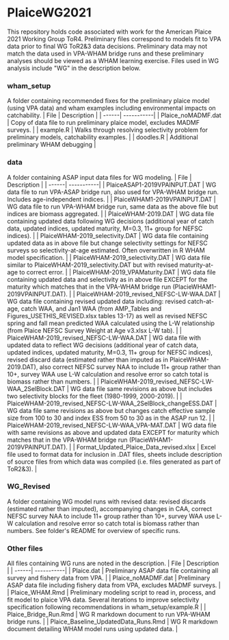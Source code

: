 # PlaiceWG2021

This repository holds code associated with work for the American Plaice 2021 Working Group ToR4. Preliminary files correspond to models fit to VPA data prior to final WG ToR2&3 data decisions. Preliminary data may not match the data used in VPA-WHAM bridge runs and these preliminary analyses should be viewed as a WHAM learning exercise. Files used in WG analysis include "WG" in the description below.

### wham_setup
A folder containing recommended fixes for the preliminary plaice model (using VPA data) and wham examples including environmental impacts on catchability. 
| File | Description |
| ------| -----------|
| Plaice_noMADMF.dat | Copy of data file to run preliminary plaice model, excludes MADMF surveys. |
| example.R | Walks through resolving selectivity problem for preliminary models, catchability examples. |
| doodles.R | Additional preliminary WHAM debugging |

### data
A folder containing ASAP input data files for WG modeling. 
| File | Description |
| ------| -----------|
| PlaiceASAP1-2019VPAINPUT.DAT | WG data file to run VPA-ASAP bridge run, also used for VPA-WHAM bridge run. Includes age-independent indices. |
| PlaiceWHAM1-2019VPAINPUT.DAT | WG data file to run VPA-WHAM bridge run, same data as the above file but indices are biomass aggregated. |
| PlaiceWHAM-2019.DAT | WG data file containing updated data following WG decisions (additional year of catch data, updated indices, updated maturity, M=0.3, 11+ group for NEFSC indices). |
| PlaiceWHAM-2019_selectivity.DAT | WG data file containing updated data as in above file but change selectivity settings for NEFSC surveys so selectivity-at-age estimated. Often overwritten in R WHAM model specification. |
| PlaiceWHAM-2019_selectivity.DAT | WG data file similar to PlaiceWHAM-2019_selectivity.DAT but with revised maturity-at-age to correct error. |
| PlaiceWHAM-2019_VPAMaturity.DAT | WG data file containing updated data and selectivity as in above file EXCEPT for the maturity which matches that in the VPA-WHAM bridge run (PlacieWHAM1-2019VPAINPUT.DAT). |
| PlaiceWHAM-2019_revised_NEFSC-LW-WAA.DAT | WG data file containing revised updated data including: revised catch-at-age, catch WAA, and Jan1 WAA (from AMP_Tables and Figures_USETHIS_REVISED.xlsx tables 13-17) as well as revised NEFSC spring and fall mean predicted WAA calculated using the L-W relationship (from Plaice NEFSC Survey Weight at Age v3.xlsx L-W tab). |
| PlaiceWHAM-2019_revised_NEFSC-LW-WAA.DAT | WG data file with updated data to reflect WG decisions (additional year of catch data, updated indices, updated maturity, M=0.3, 11+ group for NEFSC indices), revised discard data (estimated rather than imputed as in PlaiceWHAM-2019.DAT), also correct NEFSC survey NAA to include 11+ group rather than 10+, survey WAA use L-W calculation and resolve error so catch total is biomass rather than numbers. |
| PlaiceWHAM-2019_revised_NEFSC-LW-WAA_2SelBlock.DAT | WG data file same revisions as above but includes two selectivity blocks for the fleet (1980-1999, 2000-2019). |
| PlaiceWHAM-2019_revised_NEFSC-LW-WAA_2SelBlock_changeESS.DAT | WG data file same revisions as above but changes catch effective sample size from 100 to 30 and index ESS from 50 to 30 as in the ASAP run 12. |
| PlaiceWHAM-2019_revised_NEFSC-LW-WAA_VPA-MAT.DAT | WG data file with same revisions as above and updated data EXCEPT for maturity which matches that in the VPA-WHAM bridge run (PlacieWHAM1-2019VPAINPUT.DAT). |
| Format_Updated_Plaice_Data_revised.xlsx | Excel file used to format data for inclusion in .DAT files, sheets include description of source files from which data was compiled (i.e. files generated as part of ToR2&3). |

### WG_Revised
A folder containing WG model runs with revised data: revised discards (estimated rather than imputed), accompanying changes in CAA, correct NEFSC survey NAA to include 11+ group rather than 10+, survey WAA use L-W calculation and resolve error so catch total is biomass rather than numbers. See folder's README for overview of specific runs.

### Other files
All files containing WG runs are noted in the description.
| File | Description |
| ------| -----------|
| Plaice.dat | Preliminary ASAP data file containing all survey and fishery data from VPA. |
| Plaice_noMADMF.dat | Preliminary ASAP data file including fishery data from VPA, excludes MADMF surveys. |
| Plaice_WHAM.Rmd | Preliminary modeling script to read in, process, and fit model to plaice VPA data. Several iterations to improve selectivity specification following recommendations in wham_setup/example.R |
| Plaice_Bridge_Run.Rmd | WG R markdown document to run VPA-WHAM bridge runs. |
| Plaice_Baseline_UpdatedData_Runs.Rmd | WG R markdown document detailing WHAM model runs using updated data. |


